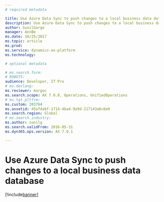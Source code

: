 ```yaml
---
# required metadata

title: Use Azure Data Sync to push changes to a local business data database
description: Use Azure Data Sync to push changes to a local business data database
author: SunilGarge
manager: AnnBe
ms.date: 10/25/2017
ms.topic: article
ms.prod: 
ms.service: dynamics-ax-platform
ms.technology: 

# optional metadata

# ms.search.form: 
# ROBOTS: 
audience: Developer, IT Pro
# ms.devlang: 
ms.reviewer: margoc
ms.search.scope: AX 7.0.0, Operations, UnifiedOperations
# ms.tgt_pltfrm: 
ms.custom: 203764
ms.assetid: 45efdabf-1714-4ba4-9a9d-217143a6c6e0
ms.search.region: Global
# ms.search.industry: 
ms.author: sunilg
ms.search.validFrom: 2016-05-31
ms.dyn365.ops.version: AX 7.0.1

---
```


# Use Azure Data Sync to push changes to a local business data database

[!include[banner](../includes/banner.md)]

